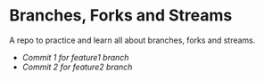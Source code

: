 # Branches, Forks and Streams

A repo to practice and learn all about branches, forks and streams.  

- *Commit 1 for feature1 branch*
- *Commit 2 for feature2 branch*